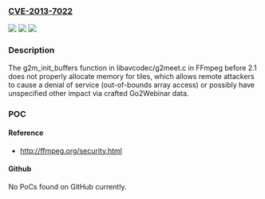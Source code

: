 ### [CVE-2013-7022](https://cve.mitre.org/cgi-bin/cvename.cgi?name=CVE-2013-7022)
![](https://img.shields.io/static/v1?label=Product&message=n%2Fa&color=blue)
![](https://img.shields.io/static/v1?label=Version&message=n%2Fa&color=blue)
![](https://img.shields.io/static/v1?label=Vulnerability&message=n%2Fa&color=brighgreen)

### Description

The g2m_init_buffers function in libavcodec/g2meet.c in FFmpeg before 2.1 does not properly allocate memory for tiles, which allows remote attackers to cause a denial of service (out-of-bounds array access) or possibly have unspecified other impact via crafted Go2Webinar data.

### POC

#### Reference
- http://ffmpeg.org/security.html

#### Github
No PoCs found on GitHub currently.

